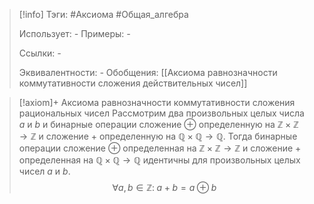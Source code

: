 > [!info]
> Тэги: #Аксиома #Общая_алгебра  
> 
> Использует: *-*
> Примеры: *-*
> 
> Ссылки: *-*
> 
> Эквивалентности: *-*
> Обобщения: [[Аксиомa равнозначности коммутативности сложения действительных чисел]]

> [!axiom]+ Аксиомa равнозначности коммутативности сложения рациональных чисел
> Рассмотрим два произвольных целых числа $a$ и $b$ и бинарные операции сложение $\oplus$ определенную на $\mathbb{Z \times Z \rightarrow Z}$ и сложение $+$ определенную на $\mathbb{Q \times Q \rightarrow Q}$. Тогда бинарные операции сложение $\oplus$ определенная на $\mathbb{Z \times Z \rightarrow Z}$ и сложение $+$ определенная на $\mathbb{Q \times Q \rightarrow Q}$ идентичны для произвольных целых чисел $a$ и $b$.
> $$\forall a, b \in \mathbb Z: \; a + b = a \oplus b$$